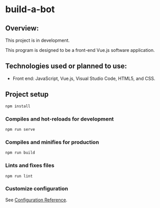 # build-a-bot

## Overview:
This project is in development.

This program is designed to be a front-end Vue.js software application.

## Technologies used or planned to use:

- Front end: JavaScript, Vue.js, Visual Studio Code, HTML5, and CSS.

## Project setup

```
npm install
```

### Compiles and hot-reloads for development

```
npm run serve
```

### Compiles and minifies for production

```
npm run build
```

### Lints and fixes files

```
npm run lint
```

### Customize configuration

See [Configuration Reference](https://cli.vuejs.org/config/).
